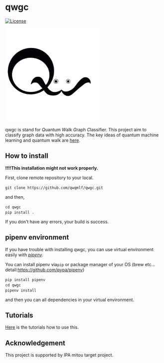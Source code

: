 
# qwgc

[![License](https://img.shields.io/badge/License-Apache%202.0-blue.svg)](https://opensource.org/licenses/Apache-2.0)

<img src="./image/qwgc_logo.png" width="300" height="300">

qwgc is stand for *Q*uantum *W*alk *G*raph *C*lassifier.
This project aim to classify graph data with high accuracy.
The key ideas of quantum machine learning and quantum walk are [here](https://qwqmlft.github.io/QuantumFrontier).
<!-- put the link to our web site -->

## How to install

**!!!!This installation might not work properly.**

First, clone remote repository to your local.

`git clone https://github.com/qwqmlf/qwgc.git`

and then,

`cd qwgc`  
`pip install .`

If you don't have any errors, your build is success.

## pipenv environment

If you have trouble with installing qwgc, you can use virtual environment easily with *[pipenv](https://github.com/pypa/pipenv)*.

You can install pipenv via`pip` or package manager of your OS (brew etc... detail:https://github.com/pypa/pipenv)

`pip install pipenv`  
`cd qwgc`  
`pipenv install`

and then you can all dependencies in your virtual environment.

## Tutorials

[Here](./notebook/tutorial.ipynb) is the tutorials how to use this.

## Acknowledgement

This project is supported by IPA mitou target project.
